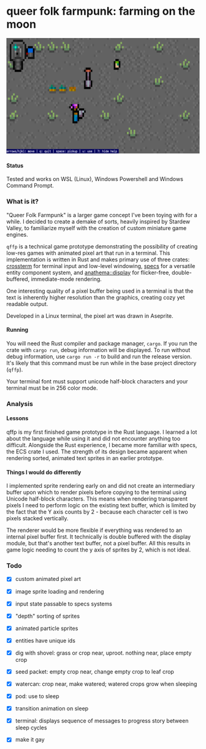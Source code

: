 # queer folk farmpunk: farming on the moon

![screenshot](res/screenshot.png)

#### Status

Tested and works on WSL (Linux), Windows Powershell and Windows Command Prompt.

### What is it?

"Queer Folk Farmpunk" is a larger game concept I've been toying with for a while. I decided to create a demake of sorts, heavily inspired by Stardew Valley, to familiarize myself with the creation of custom miniature game engines.

`qffp` is a technical game prototype demonstrating the possibility of creating low-res games with animated pixel art that run in a terminal. This implementation is written in Rust and makes primary use of three crates: [crossterm](https://github.com/crossterm-rs/crossterm) for terminal input and low-level windowing, [specs](https://github.com/amethyst/specs) for a versatile entity component system, and [anathema::display](https://github.com/togglebyte/anathema) for flicker-free, double-buffered, immediate-mode rendering.

One interesting quality of a pixel buffer being used in a terminal is that the text is inherently higher resolution than the graphics, creating cozy yet readable output.

Developed in a Linux terminal, the pixel art was drawn in Aseprite.

#### Running

You will need the Rust compiler and package manager, `cargo`. If you run the crate with `cargo run`, debug information will be displayed. To run without debug information, use `cargo run -r` to build and run the release version. It's likely that this command must be run while in the base project directory (`qffp`).

Your terminal font must support unicode half-block characters and your terminal must be in 256 color mode.

### Analysis

#### Lessons

qffp is my first finished game prototype in the Rust language. I learned a lot about the language while using it and did not encounter anything too difficult. Alongside the Rust experience, I became more familiar with specs, the ECS crate I used. The strength of its design became apparent when rendering sorted, animated text sprites in an earlier prototype.

#### Things I would do differently

I implemented sprite rendering early on and did not create an intermediary buffer upon which to render pixels before copying to the terminal using Unicode half-block characters. This means when rendering transparent pixels I need to perform logic on the existing text buffer, which is limited by the fact that the Y axis counts by 2 - because each character cell is two pixels stacked vertically.

The renderer would be more flexible if everything was rendered to an internal pixel buffer first. It technically is double buffered with the display module, but that's another text buffer, not a pixel buffer. All this results in game logic needing to count the y axis of sprites by 2, which is not ideal.

### Todo

- [x] custom animated pixel art
- [x] image sprite loading and rendering
- [x] input state passable to specs systems
- [x] "depth" sorting of sprites
- [x] animated particle sprites
- [x] entities have unique ids
- [x] dig with shovel: grass or crop near, uproot. nothing near, place empty crop
- [x] seed packet: empty crop near, change empty crop to leaf crop
- [x] watercan: crop near, make watered; watered crops grow when sleeping
- [x] pod: use to sleep
- [x] transition animation on sleep
- [x] terminal: displays sequence of messages to progress story between sleep cycles
- [x] make it gay

